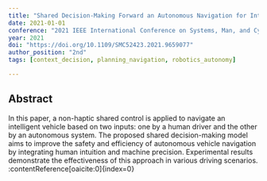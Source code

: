 ```yaml
---
title: "Shared Decision-Making Forward an Autonomous Navigation for Intelligent Vehicles"
date: 2021-01-01
conference: "2021 IEEE International Conference on Systems, Man, and Cybernetics (SMC)"
year: 2021
doi: "https://doi.org/10.1109/SMC52423.2021.9659077"
author_position: "2nd"
tags: [context_decision, planning_navigation, robotics_autonomy]

---
```


## Abstract

In this paper, a non-haptic shared control is applied to navigate an intelligent vehicle based on two inputs: one by a human driver and the other by an autonomous system. The proposed shared decision-making model aims to improve the safety and efficiency of autonomous vehicle navigation by integrating human intuition and machine precision. Experimental results demonstrate the effectiveness of this approach in various driving scenarios. :contentReference[oaicite:0]{index=0}
